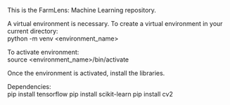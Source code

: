 This is the FarmLens: Machine Learning repository.

A virtual environment is necessary. To create a virtual environment in your current directory: <br>
python -m venv <environment_name>

To activate environment: <br>
source <environment_name>/bin/activate

Once the environment is activated, install the libraries.

Dependencies: <br>
pip install tensorflow
pip install scikit-learn
pip install cv2

